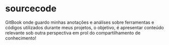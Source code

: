 # sourcecode
GitBook onde guardo minhas anotações e análises sobre ferramentas e códigos utilizados durante meus projetos, o objetivo, é apresentar conteúdo relevante sob outra perspectiva em prol do compartilhamento de conhecimento!
